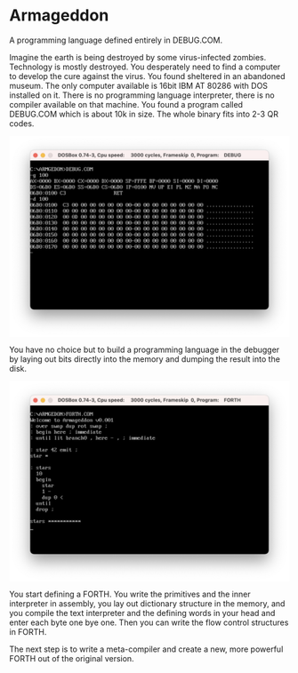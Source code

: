 # Armageddon

A programming language defined entirely in DEBUG.COM.

Imagine the earth is being destroyed by some virus-infected zombies. Technology is mostly destroyed. You desperately need to find a computer to develop the cure against the virus. You found sheltered in an abandoned museum. The only computer available is 16bit IBM AT 80286 with DOS installed on it. There is no programming language interpreter, there is no compiler available on that machine. You found a program called DEBUG.COM which is about 10k in size. The whole binary fits into 2-3 QR codes. 

<img src="imgs/debug.png" align="center">

You have no choice but to build a programming language in the debugger by laying out bits directly into the memory and dumping the result into the disk.

<img src="imgs/armageddon1.png" align="center">

You start defining a FORTH. You write the primitives and the inner interpreter in assembly, you lay out dictionary structure in the memory, and you compile the text interpreter and the defining words in your head and enter each byte one bye one. Then you can write the flow control structures in FORTH. 

The next step is to write a meta-compiler and create a new, more powerful FORTH out of the original version.
